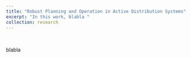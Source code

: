 ```yaml
---
title: "Robust Planning and Operation in Active Distribution Systems"
excerpt: "In this work, blabla "
collection: research
---
```

<p>&nbsp;</p>

blabla
